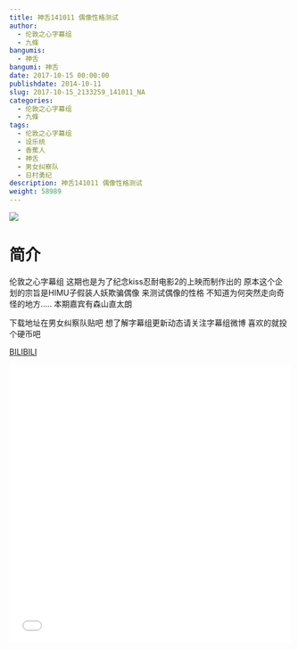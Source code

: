 ```yaml
---
title: 神舌141011 偶像性格测试
author: 
  - 伦敦之心字幕组
  - 九條
bangumis: 
  - 神舌
bangumi: 神舌
date: 2017-10-15 00:00:00
publishdate: 2014-10-11
slug: 2017-10-15_2133259_141011_NA
categories: 
  - 伦敦之心字幕组
  - 九條
tags: 
  - 伦敦之心字幕组
  - 设乐统
  - 香蕉人
  - 神舌
  - 男女纠察队
  - 日村勇纪
description: 神舌141011 偶像性格测试
weight: 58989
---
```


![](https://i.imgur.com/WURjhyz.jpg)

# 简介  
伦敦之心字幕组 这期也是为了纪念kiss忍耐电影2的上映而制作出的 原本这个企划的宗旨是HIMU子假装人妖欺骗偶像 来测试偶像的性格 不知道为何突然走向奇怪的地方..... 本期嘉宾有森山直太朗
下载地址在男女纠察队贴吧 想了解字幕组更新动态请关注字幕组微博 喜欢的就投个硬币吧 

  [BILIBILI](https://www.bilibili.com/video/av2133259/)


  <iframe src="//www.bilibili.com/html/html5player.html?cid=3313357&aid=2133259" width="100%" height="500" frameborder="0" allowfullscreen="allowfullscreen"></iframe>
